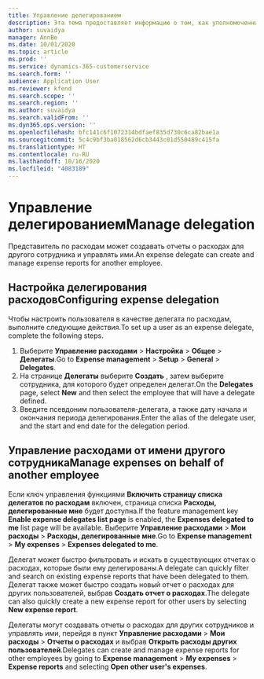 ```yaml
---
title: Управление делегированием
description: Эта тема предоставляет информацию о том, как уполномоченный по расходам может создавать отчеты о расходах для другого сотрудника и управлять ими.
author: suvaidya
manager: AnnBe
ms.date: 10/01/2020
ms.topic: article
ms.prod: ''
ms.service: dynamics-365-customerservice
ms.search.form: ''
audience: Application User
ms.reviewer: kfend
ms.search.scope: ''
ms.search.region: ''
ms.author: suvaidya
ms.search.validFrom: ''
ms.dyn365.ops.version: ''
ms.openlocfilehash: bfc141c6f1072314bdfaef835d730c6ca82bae1a
ms.sourcegitcommit: 5c4c9bf3ba018562d6cb3443c01d550489c415fa
ms.translationtype: HT
ms.contentlocale: ru-RU
ms.lasthandoff: 10/16/2020
ms.locfileid: "4083189"
---
```

# <a name="manage-delegation"></a><span data-ttu-id="50df0-103">Управление делегированием</span><span class="sxs-lookup"><span data-stu-id="50df0-103">Manage delegation</span></span>
<span data-ttu-id="50df0-104">Представитель по расходам может создавать отчеты о расходах для другого сотрудника и управлять ими.</span><span class="sxs-lookup"><span data-stu-id="50df0-104">An expense delegate can create and manage expense reports for another employee.</span></span>

## <a name="configuring-expense-delegation"></a><span data-ttu-id="50df0-105">Настройка делегирования расходов</span><span class="sxs-lookup"><span data-stu-id="50df0-105">Configuring expense delegation</span></span>

<span data-ttu-id="50df0-106">Чтобы настроить пользователя в качестве делегата по расходам, выполните следующие действия.</span><span class="sxs-lookup"><span data-stu-id="50df0-106">To set up a user as an expense delegate, complete the following steps.</span></span> 
1. <span data-ttu-id="50df0-107">Выберите **Управление расходами** > **Настройка** > **Общее** > **Делегаты**.</span><span class="sxs-lookup"><span data-stu-id="50df0-107">Go to **Expense management** > **Setup** > **General** > **Delegates**.</span></span> 
2. <span data-ttu-id="50df0-108">На странице **Делегаты** выберите **Создать** , затем выберите сотрудника, для которого будет определен делегат.</span><span class="sxs-lookup"><span data-stu-id="50df0-108">On the **Delegates** page, select **New** and then select the employee that will have a delegate defined.</span></span> 
3. <span data-ttu-id="50df0-109">Введите псевдоним пользователя-делегата, а также дату начала и окончания периода делегирования.</span><span class="sxs-lookup"><span data-stu-id="50df0-109">Enter the alias of the delegate user, and the start and end date for the delegation period.</span></span>

## <a name="manage-expenses-on-behalf-of-another-employee"></a><span data-ttu-id="50df0-110">Управление расходами от имени другого сотрудника</span><span class="sxs-lookup"><span data-stu-id="50df0-110">Manage expenses on behalf of another employee</span></span>

<span data-ttu-id="50df0-111">Если ключ управления функциями **Включить страницу списка делегатов по расходам** включен, страница списка **Расходы, делегированные мне** будет доступна.</span><span class="sxs-lookup"><span data-stu-id="50df0-111">If the feature management key **Enable expense delegates list page** is enabled, the **Expenses delegated to me** list page will be available.</span></span> <span data-ttu-id="50df0-112">Выберите **Управление расходами** > **Мои расходы** > **Расходы, делегированные мне**.</span><span class="sxs-lookup"><span data-stu-id="50df0-112">Go to **Expense management** > **My expenses** > **Expenses delegated to me**.</span></span>

<span data-ttu-id="50df0-113">Делегат может быстро фильтровать и искать в существующих отчетах о расходах, которые были ему делегированы.</span><span class="sxs-lookup"><span data-stu-id="50df0-113">A delegate can quickly filter and search on existing expense reports that have been delegated to them.</span></span> <span data-ttu-id="50df0-114">Делегат также может быстро создать новый отчет о расходах для других пользователей, выбрав **Создать отчет о расходах**.</span><span class="sxs-lookup"><span data-stu-id="50df0-114">The delegate can also quickly create a new expense report for other users by selecting **New expense report**.</span></span>

<span data-ttu-id="50df0-115">Делегаты могут создавать отчеты о расходах для других сотрудников и управлять ими, перейдя в пункт **Управление расходами** > **Мои расходы** > **Отчеты о расходах** и выбрав **Открыть расходы других пользователей**.</span><span class="sxs-lookup"><span data-stu-id="50df0-115">Delegates can create and manage expense reports for other employees by going to **Expense management** > **My expenses** > **Expense reports** and selecting **Open other user's expenses**.</span></span>
